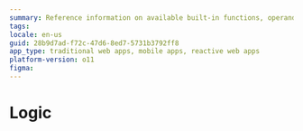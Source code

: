 ```yaml
---
summary: Reference information on available built-in functions, operands and operators, and logic elements and tools available for web applications and mobile apps.
tags: 
locale: en-us
guid: 28b9d7ad-f72c-47d6-8ed7-5731b3792ff8
app_type: traditional web apps, mobile apps, reactive web apps
platform-version: o11
figma:
---
```


# Logic
